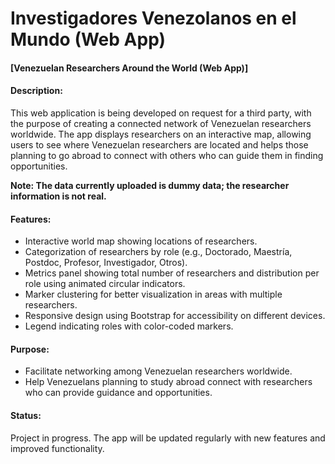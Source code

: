 <h1>Investigadores Venezolanos en el Mundo (Web App)</h1>
<h4>[Venezuelan Researchers Around the World (Web App)]</h4>

<h4>Description:</h4>
This web application is being developed on request for a third party, with the purpose of creating a connected network of Venezuelan researchers worldwide. The app displays researchers on an interactive map, allowing users to see where Venezuelan researchers are located and helps those planning to go abroad to connect with others who can guide them in finding opportunities.


<strong>Note: The data currently uploaded is dummy data; the researcher information is not real.</strong>

<h4>Features:</h4>
<ul>
  <li> Interactive world map showing locations of researchers.</li>
  <li>Categorization of researchers by role (e.g., Doctorado, Maestría, Postdoc, Profesor, Investigador, Otros).</li>
  <li>Metrics panel showing total number of researchers and distribution per role using animated circular indicators.</li>
  <li>Marker clustering for better visualization in areas with multiple researchers.</li>
  <li>Responsive design using Bootstrap for accessibility on different devices.</li>
  <li>Legend indicating roles with color-coded markers.</li>
</ul>

<h4>Purpose:</h4>
<ul>
  <li>Facilitate networking among Venezuelan researchers worldwide.</li>
  <li>Help Venezuelans planning to study abroad connect with researchers who can provide guidance and opportunities.</li>
</ul>

<h4>Status:</h4>
Project in progress. The app will be updated regularly with new features and improved functionality.
